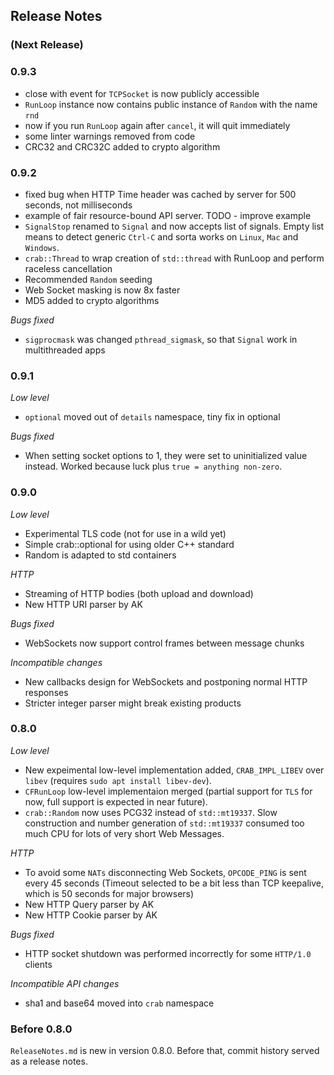 ## Release Notes

### (Next Release)

### 0.9.3

- close with event for `TCPSocket` is now publicly accessible
- `RunLoop` instance now contains public instance of `Random` with the name `rnd`
- now if you run `RunLoop` again after `cancel`, it will quit immediately
- some linter warnings removed from code
- CRC32 and CRC32C added to crypto algorithm

### 0.9.2

- fixed bug when HTTP Time header was cached by server for 500 seconds, not milliseconds
- example of fair resource-bound API server. TODO - improve example
- `SignalStop` renamed to `Signal` and now accepts list of signals. Empty list means to detect generic `Ctrl-C` and sorta works on `Linux`, `Mac` and `Windows`.
- `crab::Thread` to wrap creation of `std::thread` with RunLoop and perform raceless cancellation
- Recommended `Random` seeding
- Web Socket masking is now 8x faster
- MD5 added to crypto algorithms

*Bugs fixed*
- `sigprocmask` was changed `pthread_sigmask`, so that `Signal` work in multithreaded apps

### 0.9.1

*Low level*
- `optional` moved out of `details` namespace, tiny fix in optional

*Bugs fixed*
- When setting socket options to 1, they were set to uninitialized value instead. Worked because luck plus `true = anything non-zero`.  

### 0.9.0

*Low level*
- Experimental TLS code (not for use in a wild yet)
- Simple crab::optional for using older C++ standard
- Random is adapted to std containers 

*HTTP*
- Streaming of HTTP bodies (both upload and download)  
- New HTTP URI parser by AK

*Bugs fixed*
- WebSockets now support control frames between message chunks

*Incompatible changes*
- New callbacks design for WebSockets and postponing normal HTTP responses
- Stricter integer parser might break existing products

### 0.8.0

*Low level*
- New expeimental low-level implementation added, `CRAB_IMPL_LIBEV` over `libev` (requires `sudo apt install libev-dev`).
- `CFRunLoop` low-level implementaion merged (partial support for `TLS` for now, full support is expected in near future).
- `crab::Random` now uses PCG32 instead of `std::mt19337`. Slow construction and number generation of `std::mt19337` consumed too much CPU for lots of very short Web Messages.

*HTTP*
- To avoid some `NATs` disconnecting Web Sockets, `OPCODE_PING` is sent every 45 seconds (Timeout selected to be a bit less than TCP keepalive, which is 50 seconds for major browsers)
- New HTTP Query parser by AK
- New HTTP Cookie parser by AK

*Bugs fixed*
- HTTP socket shutdown was performed incorrectly for some `HTTP/1.0` clients

*Incompatible API changes*
- sha1 and base64 moved into `crab` namespace

### Before 0.8.0

`ReleaseNotes.md` is new in version 0.8.0. Before that, commit history served as a release notes. 

